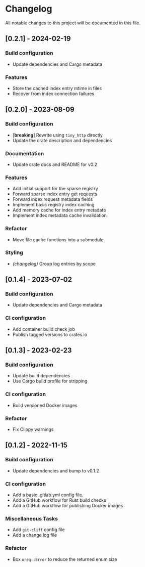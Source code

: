 # Changelog

All notable changes to this project will be documented in this file.

## [0.2.1] - 2024-02-19

### Build configuration

- Update dependencies and Cargo metadata

### Features

- Store the cached index entry mtime in files
- Recover from index connection failures

## [0.2.0] - 2023-08-09

### Build configuration

- [**breaking**] Rewrite using `tiny_http` directly
- Update the crate description and dependencies

### Documentation

- Update crate docs and README for v0.2

### Features

- Add initial support for the sparse registry
- Forward sparse index entry get requests
- Forward index request metadata fields
- Implement basic registry index caching
- Add memory cache for index entry metadata
- Implement index metadata cache invalidation

### Refactor

- Move file cache functions into a submodule

### Styling

- *(changelog)* Group log entries by scope

## [0.1.4] - 2023-07-02

### Build configuration

- Update dependencies and Cargo metadata

### CI configuration

- Add container build check job
- Publish tagged versions to crates.io

## [0.1.3] - 2023-02-23

### Build configuration

- Update build dependencies
- Use Cargo build profile for stripping

### CI configuration

- Build versioned Docker images

### Refactor

- Fix Clippy warnings

## [0.1.2] - 2022-11-15

### Build configuration

- Update dependencies and bump to v0.1.2

### CI configuration

- Add a basic .gitlab.yml config file.
- Add a GitHub workflow for Rust build checks
- Add a GitHub workflow for publishing Docker images

### Miscellaneous Tasks

- Add `git-cliff` config file
- Add a change log file

### Refactor

- Box `ureq::Error` to reduce the returned enum size

<!-- generated by git-cliff -->
